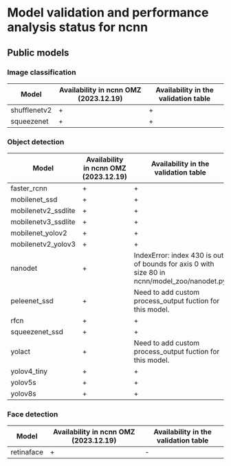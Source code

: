 # Model validation and performance analysis status for ncnn

## Public models

### Image classification

Model | Availability in ncnn OMZ (2023.12.19)| Availability in the validation table |
-|-|-|
shufflenetv2|+|+|
squeezenet|+|+|

### Object detection

Model | Availability in ncnn OMZ (2023.12.19)| Availability in the validation table |
-|-|-|
faster_rcnn|+|+|
mobilenet_ssd|+|+|
mobilenetv2_ssdlite|+|+|
mobilenetv3_ssdlite|+|+|
mobilenet_yolov2|+|+|
mobilenetv2_yolov3|+|+|
nanodet|+|IndexError: index 430 is out of bounds for axis 0 with size 80 in ncnn/model_zoo/nanodet.py|
peleenet_ssd|+|Need to add custom process_output fuction for this model.|
rfcn|+|+|
squeezenet_ssd|+|+|
yolact|+|Need to add custom process_output fuction for this model.|
yolov4_tiny|+|+|
yolov5s|+|+|
yolov8s|+|+|

### Face detection

Model | Availability in ncnn OMZ (2023.12.19)| Availability in the validation table |
-|-|-|
retinaface|+|-|
